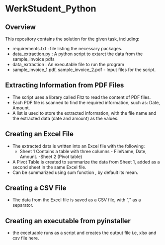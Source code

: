 # **WerkStudent_Python**

## Overview
This repository contains the solution for the given task, including:
- requirements.txt : file listing the necessary packages.
- data_extraction.py : A python script to extarct the data from the sample_invoice pdfs
- data_extraction : An executable file to run the program 
- sample_invoice_1.pdf, sample_invoice_2.pdf - Input files for the script.

## Extracting Information from PDF Files
- The script uses a library called Fitz to read the content of PDF files.
- Each PDF file is scanned to find the required information, such as: Date, Amount.
- A list is used to store the extracted information, with the file name and the extracted data (date and amount) as the values.

## Creating an Excel File
- The extracted data is written into an Excel file with the following:
  - Sheet 1 Contains a table with three columns - FileName, Date, Amount.
-Sheet 2 (Pivot table)
- A Pivot Table is created to summarize the data from Sheet 1, added as a second sheet in the same Excel file.
- Can be summarized using sum function , by default its mean.

## Creating a CSV File
- The data from the Excel file is saved as a CSV file, with "," as a separator.

## Creating an executable from pyinstaller
- the excetuable runs as a script and creates the output file i.e, xlsx and csv file here.